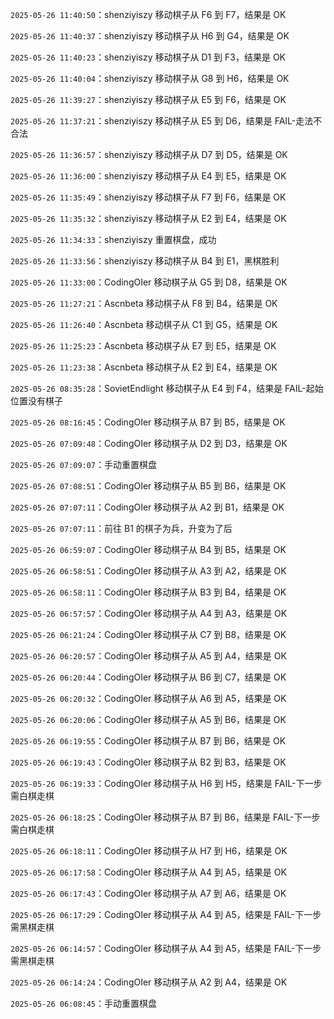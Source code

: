 `2025-05-26 11:40:50`：shenziyiszy 移动棋子从 F6 到 F7，结果是 OK

`2025-05-26 11:40:37`：shenziyiszy 移动棋子从 H6 到 G4，结果是 OK

`2025-05-26 11:40:23`：shenziyiszy 移动棋子从 D1 到 F3，结果是 OK

`2025-05-26 11:40:04`：shenziyiszy 移动棋子从 G8 到 H6，结果是 OK

`2025-05-26 11:39:27`：shenziyiszy 移动棋子从 E5 到 F6，结果是 OK

`2025-05-26 11:37:21`：shenziyiszy 移动棋子从 E5 到 D6，结果是 FAIL-走法不合法

`2025-05-26 11:36:57`：shenziyiszy 移动棋子从 D7 到 D5，结果是 OK

`2025-05-26 11:36:00`：shenziyiszy 移动棋子从 E4 到 E5，结果是 OK

`2025-05-26 11:35:49`：shenziyiszy 移动棋子从 F7 到 F6，结果是 OK

`2025-05-26 11:35:32`：shenziyiszy 移动棋子从 E2 到 E4，结果是 OK

`2025-05-26 11:34:33`：shenziyiszy 重置棋盘，成功

`2025-05-26 11:33:56`：shenziyiszy 移动棋子从 B4 到 E1，黑棋胜利

`2025-05-26 11:33:00`：CodingOIer 移动棋子从 G5 到 D8，结果是 OK

`2025-05-26 11:27:21`：Ascnbeta 移动棋子从 F8 到 B4，结果是 OK

`2025-05-26 11:26:40`：Ascnbeta 移动棋子从 C1 到 G5，结果是 OK

`2025-05-26 11:25:23`：Ascnbeta 移动棋子从 E7 到 E5，结果是 OK

`2025-05-26 11:23:38`：Ascnbeta 移动棋子从 E2 到 E4，结果是 OK

`2025-05-26 08:35:28`：SovietEndlight 移动棋子从 E4 到 F4，结果是 FAIL-起始位置没有棋子

`2025-05-26 08:16:45`：CodingOIer 移动棋子从 B7 到 B5，结果是 OK

`2025-05-26 07:09:48`：CodingOIer 移动棋子从 D2 到 D3，结果是 OK

`2025-05-26 07:09:07`：手动重置棋盘

`2025-05-26 07:08:51`：CodingOIer 移动棋子从 B5 到 B6，结果是 OK

`2025-05-26 07:07:11`：CodingOIer 移动棋子从 A2 到 B1，结果是 OK

`2025-05-26 07:07:11`：前往 B1 的棋子为兵，升变为了后

`2025-05-26 06:59:07`：CodingOIer 移动棋子从 B4 到 B5，结果是 OK

`2025-05-26 06:58:51`：CodingOIer 移动棋子从 A3 到 A2，结果是 OK

`2025-05-26 06:58:11`：CodingOIer 移动棋子从 B3 到 B4，结果是 OK

`2025-05-26 06:57:57`：CodingOIer 移动棋子从 A4 到 A3，结果是 OK

`2025-05-26 06:21:24`：CodingOIer 移动棋子从 C7 到 B8，结果是 OK

`2025-05-26 06:20:57`：CodingOIer 移动棋子从 A5 到 A4，结果是 OK

`2025-05-26 06:20:44`：CodingOIer 移动棋子从 B6 到 C7，结果是 OK

`2025-05-26 06:20:32`：CodingOIer 移动棋子从 A6 到 A5，结果是 OK

`2025-05-26 06:20:06`：CodingOIer 移动棋子从 A5 到 B6，结果是 OK

`2025-05-26 06:19:55`：CodingOIer 移动棋子从 B7 到 B6，结果是 OK

`2025-05-26 06:19:43`：CodingOIer 移动棋子从 B2 到 B3，结果是 OK

`2025-05-26 06:19:33`：CodingOIer 移动棋子从 H6 到 H5，结果是 FAIL-下一步需白棋走棋

`2025-05-26 06:18:25`：CodingOIer 移动棋子从 B7 到 B6，结果是 FAIL-下一步需白棋走棋

`2025-05-26 06:18:11`：CodingOIer 移动棋子从 H7 到 H6，结果是 OK

`2025-05-26 06:17:58`：CodingOIer 移动棋子从 A4 到 A5，结果是 OK

`2025-05-26 06:17:43`：CodingOIer 移动棋子从 A7 到 A6，结果是 OK

`2025-05-26 06:17:29`：CodingOIer 移动棋子从 A4 到 A5，结果是 FAIL-下一步需黑棋走棋

`2025-05-26 06:14:57`：CodingOIer 移动棋子从 A4 到 A5，结果是 FAIL-下一步需黑棋走棋

`2025-05-26 06:14:24`：CodingOIer 移动棋子从 A2 到 A4，结果是 OK

`2025-05-26 06:08:45`：手动重置棋盘


